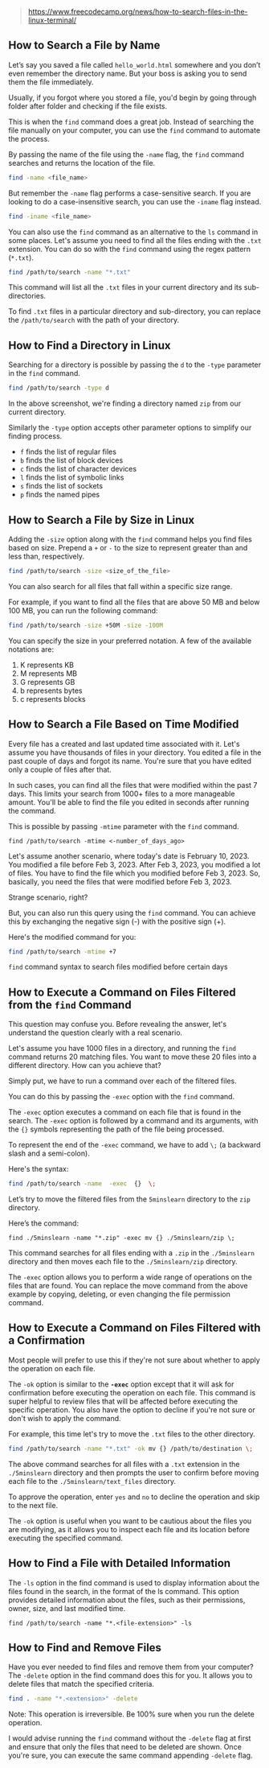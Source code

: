 
> https://www.freecodecamp.org/news/how-to-search-files-in-the-linux-terminal/

## How to Search a File by Name

Let’s say you saved a file called `hello_world.html` somewhere and you don’t even remember the directory name. But your boss is asking you to send them the file immediately.

Usually, if you forgot where you stored a file, you'd begin by going through folder after folder and checking if the file exists.

This is when the `find` command does a great job. Instead of searching the file manually on your computer, you can use the `find` command to automate the process.

By passing the name of the file using the `-name` flag, the `find` command searches and returns the location of the file.

```bash
find -name <file_name>
```

But remember the `-name` flag performs a case-sensitive search. If you are looking to do a case-insensitive search, you can use the `-iname` flag instead.

```bash
find -iname <file_name>
```

You can also use the `find` command as an alternative to the `ls` command in some places. Let's assume you need to find all the files ending with the `.txt` extension. You can do so with the `find` command using the regex pattern (`*.txt`).

```bash
find /path/to/search -name "*.txt"
```

This command will list all the `.txt` files in your current directory and its sub-directories.

To find `.txt` files in a particular directory and sub-directory, you can replace the `/path/to/search` with the path of your directory.

## How to Find a Directory in Linux

Searching for a directory is possible by passing the `d` to the `-type` parameter in the `find` command.

```bash
find /path/to/search -type d
```

In the above screenshot, we're finding a directory named `zip` from our current directory.

Similarly the `-type` option accepts other parameter options to simplify our finding process.

- `f` finds the list of regular files
- `b` finds the list of block devices
- `c` finds the list of character devices
- `l` finds the list of symbolic links
- `s` finds the list of sockets
- `p` finds the named pipes

## How to Search a File by Size in Linux

Adding the `-size` option along with the `find` command helps you find files based on size. Prepend a `+` or `-` to the size to represent greater than and less than, respectively.

```bash
find /path/to/search -size <size_of_the_file>
```

You can also search for all files that fall within a specific size range.

For example, if you want to find all the files that are above 50 MB and below 100 MB, you can run the following command:

```bash
find /path/to/search -size +50M -size -100M
```

You can specify the size in your preferred notation. A few of the available notations are:

1. K represents KB
2. M represents MB
3. G represents GB
4. b represents bytes
5. c represents blocks

## How to Search a File Based on Time Modified

Every file has a created and last updated time associated with it. Let's assume you have thousands of files in your directory. You edited a file in the past couple of days and forgot its name. You're sure that you have edited only a couple of files after that.

In such cases, you can find all the files that were modified within the past 7 days. This limits your search from 1000+ files to a more manageable amount. You'll be able to find the file you edited in seconds after running the command.

This is possible by passing `-mtime` parameter with the `find` command.

```
find /path/to/search -mtime <-number_of_days_ago>
```

Let's assume another scenario, where today's date is February 10, 2023. You modified a file before Feb 3, 2023. After Feb 3, 2023, you modified a lot of files. You have to find the file which you modified before Feb 3, 2023. So, basically, you need the files that were modified before Feb 3, 2023.

Strange scenario, right?

But, you can also run this query using the `find` command. You can achieve this by exchanging the negative sign (-) with the positive sign (+).

Here's the modified command for you:

```bash
find /path/to/search -mtime +7
```

`find` command syntax to search files modified before certain days

## How to Execute a Command on Files Filtered from the `find` Command

This question may confuse you. Before revealing the answer, let's understand the question clearly with a real scenario.

Let's assume you have 1000 files in a directory, and running the `find` command returns 20 matching files. You want to move these 20 files into a different directory. How can you achieve that?

Simply put, we have to run a command over each of the filtered files.

You can do this by passing the `-exec` option with the `find` command.

The `-exec` option executes a command on each file that is found in the search. The `-exec` option is followed by a command and its arguments, with the `{}` symbols representing the path of the file being processed.

To represent the end of the `-exec` command, we have to add `\;` (a backward slash and a semi-colon).

Here's the syntax:

```bash
find /path/to/search -name  -exec  {}  \;
```

Let’s try to move the filtered files from the `5minslearn` directory to the `zip` directory.

Here’s the command:

```
find ./5minslearn -name "*.zip" -exec mv {} ./5minslearn/zip \;
```

This command searches for all files ending with a `.zip` in the `./5minslearn` directory and then moves each file to the `./5minslearn/zip` directory.

The `-exec` option allows you to perform a wide range of operations on the files that are found. You can replace the move command from the above example by copying, deleting, or even changing the file permission command.

## How to Execute a Command on Files Filtered with a Confirmation

Most people will prefer to use this if they're not sure about whether to apply the operation on each file.

The `-ok` option is similar to the **`-exec`** option except that it will ask for confirmation before executing the operation on each file. This command is super helpful to review files that will be affected before executing the specific operation. You also have the option to decline if you're not sure or don't wish to apply the command.

For example, this time let's try to move the `.txt` files to the other directory.

```bash
find /path/to/search -name "*.txt" -ok mv {} /path/to/destination \;
```

The above command searches for all files with a `.txt` extension in the `./5minslearn` directory and then prompts the user to confirm before moving each file to the `./5minslearn/text_files` directory.

To approve the operation, enter `yes` and `no` to decline the operation and skip to the next file.

The `-ok` option is useful when you want to be cautious about the files you are modifying, as it allows you to inspect each file and its location before executing the specified command.

## How to Find a File with Detailed Information

The `-ls` option in the find command is used to display information about the files found in the search, in the format of the ls command. This option provides detailed information about the files, such as their permissions, owner, size, and last modified time.

```
find /path/to/search -name "*.<file-extension>" -ls
```

## How to Find and Remove Files

Have you ever needed to find files and remove them from your computer? The `-delete` option in the find command does this for you. It allows you to delete files that match the specified criteria.

```bash
find . -name "*.<extension>" -delete
```

Note: This operation is irreversible. Be 100% sure when you run the delete operation.

I would advise running the `find` command without the `-delete` flag at first and ensure that only the files that need to be deleted are shown. Once you're sure, you can execute the same command appending `-delete` flag.
